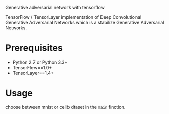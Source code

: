 Generative adversarial network with tensorflow 

TensorFlow / TensorLayer implementation of Deep Convolutional Generative Adversarial Networks which is a stabilize Generative Adversarial Networks.

Prerequisites
========================
* Python 2.7 or Python 3.3+
* TensorFlow==1.0+
* TensorLayer==1.4+

Usage
========================
choose between mnist or celib dtaset in the `main` finction.
